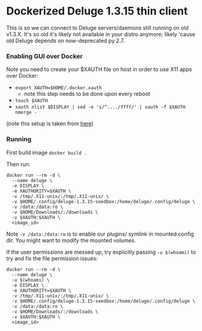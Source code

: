 # Dockerized Deluge 1.3.15 thin client

This is so we can connect to Deluge servers/daemons still running on old
v1.3.X. It's so old it's likely not available in your distro anymore; likely
'cause old Deluge depends on now-deprecated py 2.7.


### Enabling GUI over Docker

Note you need to create your $XAUTH file on host in order to use X11 apps over Docker:

- `export XAUTH=$HOME/.docker.xauth`
  - note this step needs to be done upon every reboot
- `touch $XAUTH`
- `xauth nlist $DISPLAY | sed -e 's/^..../ffff/' | xauth -f $XAUTH nmerge -`

(note this setup is taken from [here](https://towardsdatascience.com/real-time-and-video-processing-object-detection-using-tensorflow-opencv-and-docker-2be1694726e5))


### Running

First build image `docker build .`

Then run:

```
docker run --rm -d \
  --name deluge \
  -e DISPLAY \
  -e XAUTHORITY=$XAUTH \
  -v /tmp/.X11-unix/:/tmp/.X11-unix/ \
  -v $HOME/.config/deluge-1.3.15-seedbox:/home/deluge/.config/deluge \
  -v /data:/data:ro \
  -v $HOME/Downloads/:/downloads \
  -v $XAUTH:$XAUTH \
  <image_id>
```

Note `-v /data:/data:ro` is to enable our plugins/ symlink in mounted config dir.
You might want to modify the mounted volumes.

If the user permissions are messed up, try explicitly passing `-u $(whoami)` 
to try and fix the file permission issues:

```
docker run --rm -d \
  --name deluge \
  -u $(whoami) \
  -e DISPLAY \
  -e XAUTHORITY=$XAUTH \
  -v /tmp/.X11-unix/:/tmp/.X11-unix/ \
  -v $HOME/.config/deluge-1.3.15-seedbox:/home/deluge/.config/deluge \
  -v /data:/data:ro \
  -v $HOME/Downloads/:/downloads \
  -v $XAUTH:$XAUTH \
  <image_id>
```

